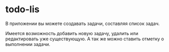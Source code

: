 # todo-lis

В приложении вы можете создавать задачи, составляя список задач.

Имеется возможность добавить новую задачу, удалить или редактировать уже существующую. А так же можно ставить отметку о выполнении задачи.
